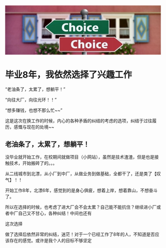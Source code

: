 ![](assets/choice.png)

# 毕业8年，我依然选择了兴趣工作

“老油条了，太累了，想躺平！”

“向往大厂，向往光环！！”

“想多赚钱，也想不那么忙~~”

这是这次在换工作的时候，内心的各种矛盾的纠结的考虑的选项，纠结于过往履历，感慨与现在的处境~~

## 老油条了，太累了，想躺平！

没毕业就开始工作，在校期间就做项目（小网站），虽然是技术渣渣，但是也是接触技术，开始搬砖了的。。。

从二线城市到北漂，从小厂到中厂，从做业务到做基础，全都干了，还是类了【叹气】！！

开始工作8年，北漂6年，感觉到的是身心俱疲，想着上岸，想着靠山，不想奋斗了。

所以在选择的时候，也考虑了进大厂会不会太累？自己能不能抗住？继续进小厂或者中厂自己又不甘心，各种纠结！中间也还有





这次选择

做了选择后依然非常的纠结，迷茫！对于一个已经工作了8年的人，不知道是否应该存在的感觉。或许是我个人的目标不够坚定

